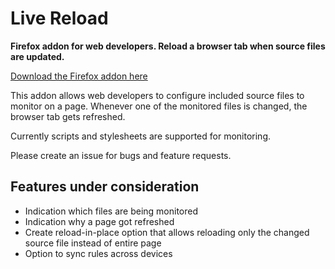 # Live Reload

**Firefox addon for web developers. Reload a browser tab when source files are updated.**

[Download the Firefox addon here](https://addons.mozilla.org/en-US/firefox/addon/live-reload/)

This addon allows web developers to configure included source files to
monitor on a page. Whenever one of the monitored files is changed, the
browser tab gets refreshed.

Currently scripts and stylesheets are supported for monitoring.

Please create an issue for bugs and feature requests.


## Features under consideration

 - Indication which files are being monitored
 - Indication why a page got refreshed
 - Create reload-in-place option that allows reloading only the
   changed source file instead of entire page
 - Option to sync rules across devices
